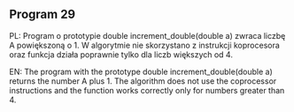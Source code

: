 ## Program 29

PL: Program o prototypie double increment_double(double a) zwraca liczbę A powiększoną o 1. W algorytmie nie skorzystano z instrukcji koprocesora oraz funkcja działa poprawnie tylko dla liczb większych od 4.

EN: The program with the prototype double increment_double(double a) returns the number A plus 1. The algorithm does not use the coprocessor instructions and the function works correctly only for numbers greater than 4. 